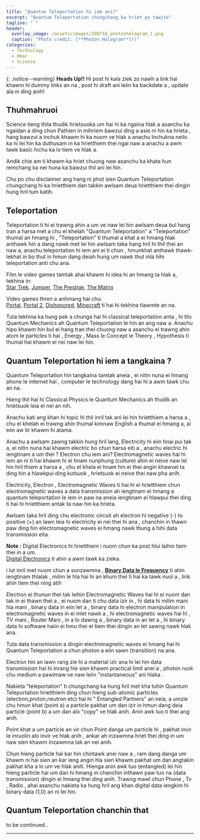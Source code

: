 ```yaml
---
title: "Quantum Teleportation hi iem ani?"
excerpt: "Quantum Teleportation chungchang ka hriet po tawite"
tagline: " "
header:
  overlay_image: /assets/images/200716_photonhologram_1.png
  caption: "Photo credit: [**Photon Hologram**]()"
categories:
  - Technology
  - Hmar
  - Science
---
```



{: .notice--warning}
**Heads Up!!** Hi post hi kala ziek zo nawh a link hai khawm hi dummy links an na , post hi draft ani leiin ka backdate a , update ala ni ding anih!

## Thuhmahruoi

Science tieng thila thudik hrietsuoka um  hai hi ka ngaina hlak a asanchu ka ngaidan a ding chun Pathien in mihriem bawzui ding a asie ni hin ka hrieta , hang bawzui a inchuk khawm hi ka nuom ve hlak a anachu Inchukna neilo ka ni lei hin ka duthusam in ka hrietthiem thei ngai naw a anachu a awm tawk basic hichu ka lo tiem ve hlak a.

Andik chie am ti khawm ka hriet chuong naw asanchu ka khata hun remchang ka nei huna ka bawzui thil ani lei hin.

Chu po chu disclaimer ang hang ni phot sien Quantum Teleportation chungchang hi ka hrietthiem dan takkin awlsam deua hrietthiem thei dingin hung hril tum katih.


## Teleportation

Teleportation ti hi ei trawng ahin a um ve naw lei hin awlsam deua bul hang tran a harsa met a chu el khelah "Quantum Teleportation" a "Teleportation" thumal an hmang hi , "Teleportation" ti thumal a khat a ei hmang hlak anthawk hin a dang nawk met lei hin awlsam taka hang hril hi thil thei an naw a, anachu teleportation hi iem  ani ei ti chun , hmunkhat anthawk thawk-lekhat in bo thut in hmun dang deiah hung um nawk thut inla hihi teleportation anti chu ana.

Film le video games tamtak ahai khawm hi idea hi an hmang ta hlak a, tekhina in:  
[Star Trek](#), [Jumper](#), [The Prestige](#), [The Matrix](#)  

Video games thren a anhmang hai chu:  
[Portal](#), [Portal 2](#), [Dishonored](#), [Minecraft](#)
ti hai hi tekhina tlawmte an na.

Tuta tekhina ka hung pek a chunga hai hi classical teleportation anta , hi tilo Quantum Mechanics ah Quantum Teleportation le hin an ang naw a.
Anachu hipo khawm hin bul ei hang tran thei chuong naw a asanchu ei trawng ahin atom le particles ti hai , Energy , Mass le Concept le Theory , Hypothesis ti thumal hai khawm ei nei naw lei hin.

## Quantum Teleportation hi iem a tangkaina ?

Quantum Teleportation hin tangkaina tamtak aneia , ei nitin nuna ei hmang phone le internet hai , computer le technology dang hai hi a awm tawk chu an na.

Hieng thil hai hi Classical Physics le Quantum Mechanics ah thudik an hrietsuok leia ei nei an nih.

Anachu kati ang khan hi topic hi thil inril tak ani lei hin hrietthiem a harsa a , chu el khelah ei trawng ahin thumal kimnaw English a thumal ei hmang a, ai eiin aw tir khawm hi atama.

Anachu a awlsam zawng takkin hung hril lang,
Electricity hi eiin hnai pui tak a, ei nitin nuna hai khawm electric bo chun harsa eiti a , anachu electric hi iengtinam a um thei ? Electron chu iem ani? Electromagnetic waves hai hi iem an ni ti hai khawm hi ei hnam nunphung (culture) ahin ei neive naw lei hin hril thiem a harsa a , chu el khela ei hnam hin ei thei angin khawvel ta ding hin a hlawkpui ding kutsuok , hrietsuok ei neive thei naw pha anih.

Electricity, Electron , Electromagnetic Waves ti hai hi ei hrietthiem chun electromagnetic waves a data transmission ah iengtinam ei hmang a quantum teleportation le iem in paw na aneia iengtinam ei hlawpui thei ding ti hai hi hrietthiem antak ta naw hin ka hrieta.

Awlsam taka hril ding chu  electronic circuit ah electron hi negative (-) to positive (+) an lawn leia hi electricity ei nei thei hi ana , chanchin in thawn paw ding hin electromagnetic waves ei hmang nawk thung a hihi data transmission eita. 


**Note :** Digital Electronics hi hrietthiem i nuom chun ka post hlui laihin tiem thei in a um.<br>
[Digital Electronics](#) ti ahin a awm tawk ka zieka.

i lut inril met nuom chun a sunzawmna , 
**[Binary Data le Frequency](#)** ti ahin iengtinam thlalak , milim le hla hai hi an khum thei ti hai ka tawk nuol a , link ahin tiem thei ning  atih 

Electron ei thunun thei tak leihin Electromagnetic Waves hai hi ei nuom dan tak in ei thawn thei a , ei nuom dan ti chu data izir in , hi data hi milim mani hla mani , binary data in eiin let a , binary data hi electron manipulation in electromagnetic waves in ei inlet nawk a , hi electromagnetic waves hai hi , TV mani , Router Mani , in a lo dawng a , binary data in an let a , hi binary data hi software haiin ei hmu thei ei tiem thei dingin an let sawng nawk hlak ana.

Tuta data transmission a dingin electromagnetic waves ei hmang hai hi Quantum Teleportation a chun photon a eiin sawn (transition) na ana.

Electron hin an lawn rang zie hi a material izir ana hi lei hin data transmission hai hi inrang hle sien khawm practical limit anei a , photon ruok chu medium a pawimaw ve naw leiin "instantaneous" ani hlaka .

Nakieta "teleportation" ti chungchang ka hung hril met kha tuhin Quantum Teleportation hrietthiem ding chun hieng sub-atomic particles (electron,proton,neutron etc) hai hi " Entangled Partners" an neia, a umzie chu hmun khat (point a) a particle pakhat um dan izir in hmun dang deia particle (point b)  a um dan alo "copy" ve hlak anih. Anin awk tuo ti thei ang anih.

Point khat a um particle an vir chun Point danga um particle hi , pakhat invir le inruolin alo invir ve hlak anih , ankar ah inzawmna hriet thei ding in um naw sien khawm inzawmna tak an nei anih.

Chun hieng particle hai kar hin chintawk anei naw a , ram dang danga um khawm ni hai sien an kar ieng angin hla sien khawm pakhat um dan angtakin pakhat kha a lo um ve hlak anih.
Hienga anin awk tuo (entangled) lei hin hieng particle hai um dan hi hmang in chanchin inthawn paw tuo na (data transmission) dingin ei hmang thei ding anih.
Trawng mawl chun Phone , Tv , Radio , ahai asanchu nakieta ka hung hril ang khan digital data iengkim hi binary data (1,0) an ni lei hin.

## Quantum Teleportation chanchin that

 to be continued..

---



